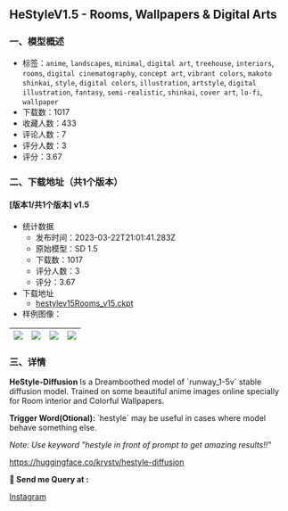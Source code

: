 ## HeStyleV1.5 - Rooms, Wallpapers & Digital Arts
### 一、模型概述

- 标签：`anime`, `landscapes`, `minimal`, `digital art`, `treehouse`, `interiors`, `rooms`, `digital cinematography`, `concept art`, `vibrant colors`, `makoto shinkai`, `style`, `digital colors`, `illustration`, `artstyle`, `digital illustration`, `fantasy`, `semi-realistic`, `shinkai`, `cover art`, `lo-fi`, `wallpaper`
- 下载数：1017
- 收藏人数：433
- 评论人数：7
- 评分人数：3
- 评分：3.67

### 二、下载地址（共1个版本）

#### [版本1/共1个版本] v1.5

- 统计数据
  - 发布时间：2023-03-22T21:01:41.283Z
  - 原始模型：SD 1.5
  - 下载数：1017
  - 评分人数：3
  - 评分：3.67
- 下载地址
  - [hestylev15Rooms_v15.ckpt](https://civitai.com/api/download/models/19325)
- 样例图像：

| <img src="https://image.civitai.com/xG1nkqKTMzGDvpLrqFT7WA/dacb429f-c8d1-4134-2e40-15669b52aa00/width=450/204398.jpeg" /> | <img src="https://image.civitai.com/xG1nkqKTMzGDvpLrqFT7WA/01c18116-e984-4958-abc5-284b61de2500/width=450/204133.jpeg" /> | <img src="https://image.civitai.com/xG1nkqKTMzGDvpLrqFT7WA/471b1c26-e2fa-4281-4da5-bfe76fa60c00/width=450/417713.jpeg" /> | <img src="https://image.civitai.com/xG1nkqKTMzGDvpLrqFT7WA/ddc0a6f8-1082-4f92-0478-6631dfdaec00/width=450/202524.jpeg" /> |
| ---- | ---- | ---- | ---- |


### 三、详情
<p><strong>HeStyle-Diffusion</strong> Is a Dreamboothed model of `runway_1-5v` stable diffusion model. Trained on some beautiful anime images online specially for Room interior and Colorful Wallpapers.</p><p><strong>Trigger Word(Otional): </strong>`hestyle` may be useful in cases where model behave something else.</p><p><em>Note: Use keyword "hestyle in front of prompt to get amazing results!!"</em></p><p><a target="_blank" rel="ugc" href="https://huggingface.co/krystv/hestyle-diffusion">https://huggingface.co/krystv/hestyle-diffusion</a></p><p><strong>💞 Send me Query at :</strong></p><p><a target="_blank" rel="ugc" href="https://www.instagram.com/iamhemantindia">Instagram</a><br /></p>